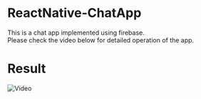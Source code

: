 # ReactNative-ChatApp

This is a chat app implemented using firebase.<br/>
Please check the video below for detailed operation of the app.

# Result

![Video]()
